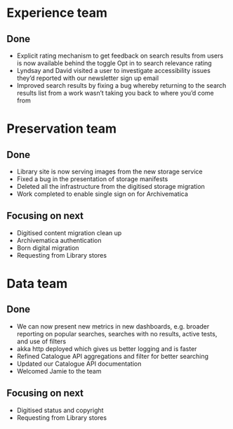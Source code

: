 # Experience team
## Done
- Explicit rating mechanism to get feedback on search results from users is now available behind the toggle Opt in to search relevance rating
- Lyndsay and David visited a user to investigate accessibility issues they’d reported with our newsletter sign up email
- Improved search results by fixing a bug whereby returning to the search results list from a work wasn’t taking you back to where you’d come from


# Preservation team
## Done
- Library site is now serving images from the new storage service
- Fixed a bug in the presentation of storage manifests
- Deleted all the infrastructure from the digitised storage migration
- Work completed to enable single sign on for Archivematica

## Focusing on next
- Digitised content migration clean up
- Archivematica authentication
- Born digital migration
- Requesting from Library stores


# Data team
## Done
- We can now present new metrics in new dashboards, e.g. broader reporting on popular searches, searches with no results, active tests, and use of filters 
- akka http deployed which gives us better logging and is faster
- Refined Catalogue API aggregations and filter for better searching
- Updated our Catalogue API documentation
- Welcomed Jamie to the team

## Focusing on next
- Digitised status and copyright
- Requesting from Library stores
